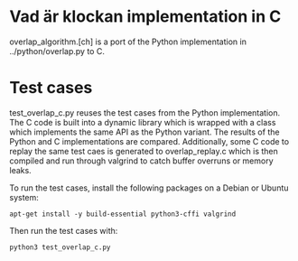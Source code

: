 # Vad är klockan implementation in C

overlap_algorithm.[ch] is a port of the Python implementation in
../python/overlap.py to C.

# Test cases

test_overlap_c.py reuses the test cases from the Python
implementation.  The C code is built into a dynamic library which is
wrapped with a class which implements the same API as the Python
variant.  The results of the Python and C implementations are
compared.  Additionally, some C code to replay the same test caes is
generated to overlap_replay.c which is then compiled and run through
valgrind to catch buffer overruns or memory leaks.

To run the test cases, install the following packages on a Debian or
Ubuntu system:

    apt-get install -y build-essential python3-cffi valgrind

Then run the test cases with:

    python3 test_overlap_c.py
